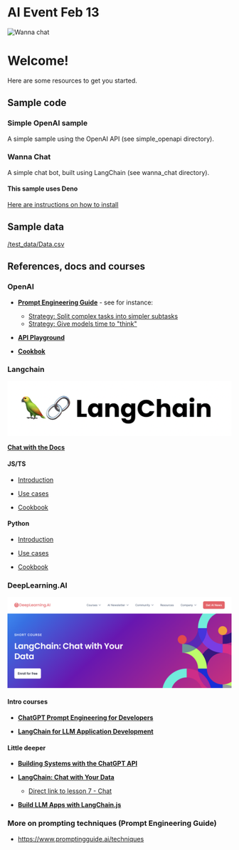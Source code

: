 # AI Event Feb 13 

![Wanna chat](/images/wannachat.png)

# Welcome!

Here are some resources to get you started. 



## Sample code

### Simple OpenAI sample
A simple sample using the OpenAI API (see simple_openapi directory).

### Wanna Chat
A simple chat bot, built using LangChain (see wanna_chat directory).

#### This sample uses Deno
[Here are instructions on how to install](https://docs.deno.com/runtime/manual/getting_started/installation)


## Sample data
[/test_data/Data.csv](test_data/Data.csv)



## References, docs and courses


### OpenAI

* **[Prompt Engineering Guide](https://platform.openai.com/docs/guides/prompt-engineering)** - see for instance:  

    - [Strategy: Split complex tasks into simpler subtasks](https://platform.openai.com/docs/guides/prompt-engineering/strategy-split-complex-tasks-into-simpler-subtasks)
    - [Strategy: Give models time to "think"](https://platform.openai.com/docs/guides/prompt-engineering/strategy-give-models-time-to-think)

* **[API Playground](https://platform.openai.com/playground)**

* **[Cookbok](https://cookbook.openai.com)**



### Langchain 

![Wanna chat](/images/langchain.png)

**[Chat with the Docs](https://chat.langchain.com)**

#### **JS/TS**

* [Introduction](https://js.langchain.com/docs/get_started/introduction)

* [Use cases](https://js.langchain.com/docs/use_cases)

* [Cookbook](https://github.com/langchain-ai/langchainjs/tree/main/cookbook)


#### **Python**

* [Introduction](https://python.langchain.com/docs/get_started/introduction)

* [Use cases](https://python.langchain.com/docs/use_cases)

* [Cookbook](https://github.com/langchain-ai/langchain/tree/master/cookbook)


### DeepLearning.AI

![Wanna chat](/images/deeplearning.png)

#### Intro courses

* **[ChatGPT Prompt Engineering for Developers](https://www.deeplearning.ai/short-courses/chatgpt-prompt-engineering-for-developers/)**

* **[LangChain for LLM Application Development](https://www.deeplearning.ai/short-courses/langchain-for-llm-application-development/)**

#### Little deeper

* **[Building Systems with the ChatGPT API](https://www.deeplearning.ai/short-courses/building-systems-with-chatgpt/)**

* **[LangChain: Chat with Your Data](https://www.deeplearning.ai/short-courses/langchain-chat-with-your-data/)**
   - [Direct link to lesson 7 - Chat](https://learn.deeplearning.ai/langchain-chat-with-your-data/lesson/7/chat)

* **[Build LLM Apps with LangChain.js](https://www.deeplearning.ai/short-courses/build-llm-apps-with-langchain-js/)**




### More on prompting techniques (Prompt Engineering Guide)

* https://www.promptingguide.ai/techniques

